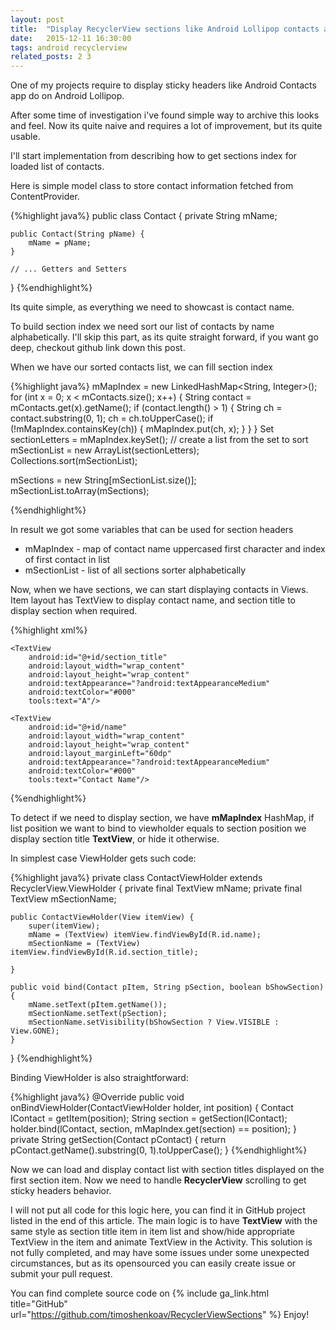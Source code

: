 ```yaml
---
layout: post
title:  "Display RecyclerView sections like Android Lollipop contacts application"
date:   2015-12-11 16:30:00
tags: android recyclerview
related_posts: 2 3
---
```


One of my projects require to display sticky headers like Android Contacts app do on Android Lollipop.

After some time of investigation i've found simple way to archive this looks and feel. Now its quite naive and requires a lot of improvement, but its quite usable.

I'll start implementation from describing how to get sections index for loaded list of contacts.

Here is simple model class to store contact information fetched from ContentProvider.

{%highlight java%}
public class Contact {
    private String mName;

    public Contact(String pName) {
        mName = pName;
    }

    // ... Getters and Setters
}
{%endhighlight%}

Its quite simple, as everything we need to showcast is contact name.

To build section index we need sort our list of contacts by name alphabetically. I'll skip this part, as its quite straight forward, if you want go deep, checkout github link down this post.

When we have our sorted contacts list, we can fill section index

{%highlight java%}
mMapIndex = new LinkedHashMap<String, Integer>();
for (int x = 0; x < mContacts.size(); x++) {
    String contact = mContacts.get(x).getName();
    if (contact.length() > 1) {
        String ch = contact.substring(0, 1);
        ch = ch.toUpperCase();
        if (!mMapIndex.containsKey(ch)) {
            mMapIndex.put(ch, x);
        }
    }
}
Set<String> sectionLetters = mMapIndex.keySet();
// create a list from the set to sort
mSectionList = new ArrayList<String>(sectionLetters);
Collections.sort(mSectionList);

mSections = new String[mSectionList.size()];
mSectionList.toArray(mSections);

{%endhighlight%}

In result we got some variables that can be used for section headers

* mMapIndex - map of contact name uppercased first character and index of first contact in list
* mSectionList - list of all sections sorter alphabetically

Now, when we have sections, we can start displaying contacts in Views. Item layout has TextView to display contact name, and section title to display section when required.

{%highlight xml%}
<?xml version="1.0" encoding="utf-8"?>
<RelativeLayout xmlns:android="http://schemas.android.com/apk/res/android"
                xmlns:tools="http://schemas.android.com/tools"
                android:layout_width="match_parent"
                android:layout_height="match_parent"
                android:orientation="horizontal"
                android:paddingBottom="20dp"
                android:paddingRight="10dp">

    <TextView
        android:id="@+id/section_title"
        android:layout_width="wrap_content"
        android:layout_height="wrap_content"
        android:textAppearance="?android:textAppearanceMedium"
        android:textColor="#000"
        tools:text="A"/>

    <TextView
        android:id="@+id/name"
        android:layout_width="wrap_content"
        android:layout_height="wrap_content"
        android:layout_marginLeft="60dp"
        android:textAppearance="?android:textAppearanceMedium"
        android:textColor="#000"
        tools:text="Contact Name"/>
</RelativeLayout>
{%endhighlight%}


To detect if we need to display section, we have **mMapIndex** HashMap, if list position we want to bind to viewholder equals to section position we display section title **TextView**, or hide it otherwise.

In simplest case ViewHolder gets such code:

{%highlight java%}
private class ContactViewHolder extends RecyclerView.ViewHolder {
    private final TextView mName;
    private final TextView mSectionName;

    public ContactViewHolder(View itemView) {
        super(itemView);
        mName = (TextView) itemView.findViewById(R.id.name);
        mSectionName = (TextView) itemView.findViewById(R.id.section_title);

    }

    public void bind(Contact pItem, String pSection, boolean bShowSection) {
        mName.setText(pItem.getName());
        mSectionName.setText(pSection);
        mSectionName.setVisibility(bShowSection ? View.VISIBLE : View.GONE);
    }
}
{%endhighlight%}

Binding ViewHolder is also straightforward:

{%highlight java%}
@Override
public void onBindViewHolder(ContactViewHolder holder, int position) {
    Contact lContact = getItem(position);
    String section = getSection(lContact);
    holder.bind(lContact, section, mMapIndex.get(section) == position);
}
private String getSection(Contact pContact) {
    return pContact.getName().substring(0, 1).toUpperCase();
}
{%endhighlight%}

Now we can load and display contact list with section titles displayed on the first section item. Now we need to handle **RecyclerView** scrolling to get sticky headers behavior.

I will not put all code for this logic here, you can find it in GitHub project listed in the end of this article.
The main logic is to have **TextView** with the same style as section title item in item list and show/hide appropriate TextView in the item and animate TextView in the Activity. 
This solution is not fully completed, and may have some issues under some unexpected circumstances, but as its opensourced you can easily create issue or submit your pull request.

You can find complete source code on {% include ga_link.html title="GitHub" url="https://github.com/timoshenkoav/RecyclerViewSections" %}
Enjoy!

